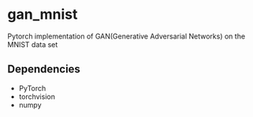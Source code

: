 # gan_mnist
Pytorch implementation of GAN(Generative Adversarial Networks) on the MNIST data set

## Dependencies
- PyTorch
- torchvision
- numpy
